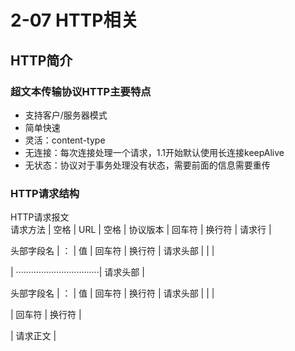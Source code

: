 # 2-07 HTTP相关
## HTTP简介
### 超文本传输协议HTTP主要特点

- 支持客户/服务器模式
- 简单快速
- 灵活：content-type
- 无连接：每次连接处理一个请求，1.1开始默认使用长连接keepAlive
- 无状态：协议对于事务处理没有状态，需要前面的信息需要重传

### HTTP请求结构

HTTP请求报文  
请求方法 | 空格 | URL | 空格 | 协议版本 | 回车符 | 换行符 | 请求行 |

头部字段名 | ： | 值 | 回车符 | 换行符 | 请求头部 | | |

| ·································| 请求头部 |

头部字段名 | ： | 值 | 回车符 | 换行符 | 请求头部 | | |

| 回车符 | 换行符 |

| 请求正文 |







